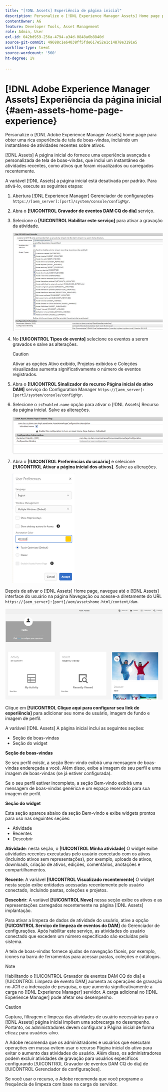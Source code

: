 ```yaml
---
title: "[!DNL Assets] Experiência de página inicial"
description: Personalize o [!DNL Experience Manager Assets] Home page para obter uma experiência avançada em tela de boas-vindas, incluindo um instantâneo de atividades recentes sobre ativos.
contentOwner: AG
feature: Developer Tools, Asset Management
role: Admin, User
exl-id: 042bd959-256a-4794-a34d-0848a6b8840d
source-git-commit: 49688c1e64038ff5fde617e52e1c14878e3191e5
workflow-type: tm+mt
source-wordcount: '560'
ht-degree: 1%

---
```


# [!DNL Adobe Experience Manager Assets] Experiência da página inicial {#aem-assets-home-page-experience}

Personalize o [!DNL Adobe Experience Manager Assets] home page para obter uma rica experiência de tela de boas-vindas, incluindo um instantâneo de atividades recentes sobre ativos.

[!DNL Assets] A página inicial do fornece uma experiência avançada e personalizada de tela de boas-vindas, que inclui um instantâneo de atividades recentes, como ativos que foram visualizados ou carregados recentemente.

A variável [!DNL Assets] a página inicial está desativada por padrão. Para ativá-lo, execute as seguintes etapas:

1. Abertura [!DNL Experience Manager] Gerenciador de configurações `https://[aem_server]:[port]/system/console/configMgr`.
1. Abra o **[!UICONTROL Gravador de eventos DAM CQ do dia]** serviço.
1. Selecione o **[!UICONTROL Habilitar este serviço]** para ativar a gravação da atividade.

   ![chlimage_1-250](assets/chlimage_1-250.png)

1. No **[!UICONTROL Tipos de evento]** selecione os eventos a serem gravados e salve as alterações.

   >[!CAUTION]
   >
   >Ativar as opções Ativo exibido, Projetos exibidos e Coleções visualizadas aumenta significativamente o número de eventos registrados.

1. Abra o **[!UICONTROL Sinalizador do recurso Página inicial do ativo DAM]** serviço do Configuration Manager `https://[aem_server]:[port]/system/console/configMgr`.
1. Selecione o `isEnabled.name` opção para ativar o [!DNL Assets] Recurso da página inicial. Salve as alterações.

   ![chlimage_1-251](assets/chlimage_1-251.png)

1. Abra o **[!UICONTROL Preferências do usuário]** e selecione **[!UICONTROL Ativar a página inicial dos ativos]**. Salve as alterações.

   ![Habilitar a página inicial de ativos na caixa de diálogo Preferências do usuário](assets/Annotation-color.png)

Depois de ativar o [!DNL Assets] Home page, navegue até o [!DNL Assets] interface do usuário na página Navegação ou acesse-a diretamente do URL `https://[aem_server]:[port]/aem/assetshome.html/content/dam`.

![configurar link de experiência na interface do Assets](assets/config-experience-link.png)

Clique em **[!UICONTROL Clique aqui para configurar seu link de experiência]** para adicionar seu nome de usuário, imagem de fundo e imagem de perfil.

A variável [!DNL Assets] A página inicial inclui as seguintes seções:

* Seção de boas-vindas
* Seção do widget

**Seção de boas-vindas**

Se seu perfil existir, a seção Bem-vindo exibirá uma mensagem de boas-vindas endereçada a você. Além disso, exibe a imagem do seu perfil e uma imagem de boas-vindas (se já estiver configurada).

Se o seu perfil estiver incompleto, a seção Bem-vindo exibirá uma mensagem de boas-vindas genérica e um espaço reservado para sua imagem de perfil.

**Seção do widget**

Esta seção aparece abaixo da seção Bem-vindo e exibe widgets prontos para uso nas seguintes seções:

* Atividade
* Recentes
* Descobrir

**Atividade**: nesta seção, o **[!UICONTROL Minha atividade]** O widget exibe atividades recentes executadas pelo usuário conectado com os ativos (incluindo ativos sem representações), por exemplo, uploads de ativos, downloads, criação de ativos, edições, comentários, anotações e compartilhamentos.

**Recente**: A variável **[!UICONTROL Visualizado recentemente]** O widget nesta seção exibe entidades acessadas recentemente pelo usuário conectado, incluindo pastas, coleções e projetos.

**Descobrir**: A variável **[!UICONTROL Novo]** nessa seção exibe os ativos e as representações carregados recentemente na página [!DNL Assets] implantação.

Para ativar a limpeza de dados de atividade do usuário, ative a opção **[!UICONTROL Serviço de limpeza de eventos do DAM]** do Gerenciador de configurações. Após habilitar este serviço, as atividades do usuário conectado que excedem um número especificado são excluídas pelo sistema.

A tela de boas-vindas fornece ajudas de navegação fáceis, por exemplo, ícones na barra de ferramentas para acessar pastas, coleções e catálogos.

>[!NOTE]
>
>Habilitando o [!UICONTROL Gravador de eventos DAM CQ do dia] e [!UICONTROL Limpeza de evento DAM] aumenta as operações de gravação no JCR e a indexação de pesquisa, o que aumenta significativamente a carga no [!DNL Experience Manager] servidor. A carga adicional no [!DNL Experience Manager] pode afetar seu desempenho.

>[!CAUTION]
>
>Captura, filtragem e limpeza das atividades de usuário necessárias para o [!DNL Assets] página inicial impõem uma sobrecarga no desempenho. Portanto, os administradores devem configurar a Página inicial de forma eficaz para usuários-alvo.
>
>A Adobe recomenda que os administradores e usuários que executam operações em massa evitem usar o recurso Página inicial do ativo para evitar o aumento das atividades do usuário. Além disso, os administradores podem excluir atividades de gravação para usuários específicos configurando [!UICONTROL Gravador de eventos DAM CQ do dia] de [!UICONTROL Gerenciador de configurações].
>
>Se você usar o recurso, o Adobe recomenda que você programe a frequência de limpeza com base na carga do servidor.
